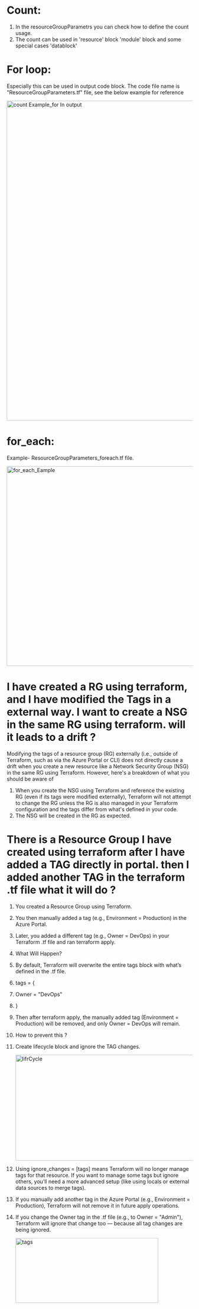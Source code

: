 # Count: 
  1. In the resourceGroupParametrs you can check how to define the count usage.
  2. The count can be used in 'resource' block 'module' block and some special cases 'datablock'

# For loop: 
Especially this can be used in output code block. The code file name is "ResourceGroupParameters.tf" file, see the below example for reference

<img width="863" alt="count Example_for In output" src="https://github.com/user-attachments/assets/3fd752d4-345f-44f7-887a-64bf22c4ed57" />

# for_each:
Example- ResourceGroupParameters_foreach.tf file.

<img width="539" alt="for_each_Eample" src="https://github.com/user-attachments/assets/760ad056-750a-446a-a51d-317e2eb9ae14" />

# I have created a RG using terraform, and I have modified the Tags in a external way. I want to create a NSG in the same RG using terraform. will it leads to a drift ?
Modifying the tags of a resource group (RG) externally (i.e., outside of Terraform, such as via the Azure Portal or CLI) does not directly cause a drift when you create a new resource like a Network Security Group (NSG) in the same RG using Terraform. However, here's a breakdown of what you should be aware of
 1. When you create the NSG using Terraform and reference the existing RG (even if its tags were modified externally), Terraform will not attempt to change the RG unless the RG is also managed in your Terraform configuration and the tags differ from what's defined in your code.
 2. The NSG will be created in the RG as expected.

# There is a Resource Group I have created using terraform after I have added a TAG directly in portal. then I added another TAG in the terraform .tf file what it will do ?
1. You created a Resource Group using Terraform.
2. You then manually added a tag (e.g., Environment = Production) in the Azure Portal.
3. Later, you added a different tag (e.g., Owner = DevOps) in your Terraform .tf file and ran terraform apply.
4. What Will Happen?
5. By default, Terraform will overwrite the entire tags block with what’s defined in the .tf file.
6. tags = {
7.  Owner = "DevOps"
8. }
9. Then after terraform apply, the manually added tag (Environment = Production) will be removed, and only Owner = DevOps will remain.
11. How to prevent this ?
12. Create lifecycle block and ignore the TAG changes.
    
    <img width="511" height="285" alt="lifrCycle" src="https://github.com/user-attachments/assets/614bb9f1-9960-4e60-a865-793428b8034c" />

13. Using ignore_changes = [tags] means Terraform will no longer manage tags for that resource. If you want to manage some tags but ignore others, you’ll need a more advanced setup (like using locals or external data sources to merge tags).
14. If you manually add another tag in the Azure Portal (e.g., Environment = Production), Terraform will not remove it in future apply operations.
15. If you change the Owner tag in the .tf file (e.g., to Owner = "Admin"), Terraform will ignore that change too — because all tag changes are being ignored.
    
    <img width="386" height="175" alt="tags" src="https://github.com/user-attachments/assets/f73f54e8-12ca-4f93-9b03-5ef4f4b9ec0b" />

    







